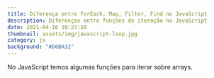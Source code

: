 ```yaml
---
title: Diferença entre ForEach, Map, Filter, Find no JavaScript
description: Diferenças entre funções de iteração no JavaScript
date: 2021-04-16 10:27:10
thumbnail: assets/img/javascript-loop.jpg
category: js
background: "#D6BA32"
---
```

No JavaScript temos algumas funções para iterar sobre arrays.